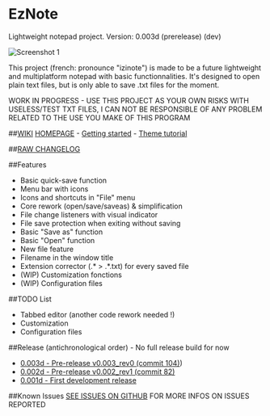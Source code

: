 # EzNote
Lightweight notepad project. Version: 0.003d (prerelease) (dev)

![Screenshot 1](http://puu.sh/niNXR/d3a3bd0d73.png)

This project (french: pronounce "izinote") is made to be a future lightweight and multiplatform notepad with basic functionnalities. It's designed to open plain text files, but is only able to save .txt files for the moment.

WORK IN PROGRESS - USE THIS PROJECT AS YOUR OWN RISKS WITH USELESS/TEST TXT FILES, I CAN NOT BE RESPONSIBLE OF ANY PROBLEM RELATED TO THE USE YOU MAKE OF THIS PROGRAM

##[WIKI](https://github.com/GDRMC/EzNote/wiki)
[HOMEPAGE](https://github.com/GDRMC/EzNote/wiki) -
[Getting started](https://github.com/GDRMC/EzNote/wiki/Getting-started-!) -
[Theme tutorial](https://github.com/GDRMC/EzNote/wiki/Applying-a-theme)

##[RAW CHANGELOG](https://raw.githubusercontent.com/GDRMC/EzNote/master/changelog.txt)

##Features
* Basic quick-save function
* Menu bar with icons
* Icons and shortcuts in "File" menu
* Core rework (open/save/saveas) & simplification
* File change listeners with visual indicator
* File save protection when exiting without saving
* Basic "Save as" function
* Basic "Open" function
* New file feature
* Filename in the window title
* Extension corrector (.* > .*.txt) for every saved file
* (WIP) Customization fonctions
* (WIP) Configuration files

##TODO List
* Tabbed editor (another code rework needed !)
* Customization
* Configuration files

##Release (antichronological order) - No full release build for now
* [0.003d - Pre-release v0.003_rev0 (commit 104)](https://github.com/GDRMC/EzNote/releases/tag/v0.003d))
* [0.002d - Pre-release v0.002_rev1 (commit 82)](https://github.com/GDRMC/EzNote/releases/tag/v0.002d)
* [0.001d - First development release](https://github.com/GDRMC/EzNote/releases/tag/v0.001d)

##Known Issues
[SEE ISSUES ON GITHUB](https://github.com/GDRMC/EzNote/issues) FOR MORE INFOS ON ISSUES REPORTED

